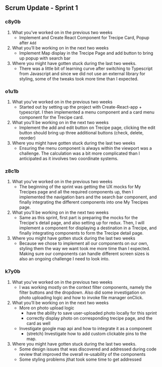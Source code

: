 ## Scrum Update - Sprint 1

### c8y0b

1. What you’ve worked on in the previous two weeks
    - Implement and Create React Component for Trecipe Card, Popup after `Add`
2. What you’ll be working on in the next two weeks
    - Implement Map display in the Trecipe Page and add button to bring up popup with search bar 
3. Where you might have gotten stuck during the last two weeks.
    - There was a little bit of learning curve after switching to Typescript from Javascript and since we did not use an external library for styling, some of the tweaks took more time than I expected.


### o1u1b

1. What you’ve worked on in the previous two weeks
    - Started out by setting up the project with Create-React-app + typescript. I then implemented a menu component and a card menu component for the Trecipe card.
2. What you’ll be working on in the next two weeks
    - Implement the add and edit button on Trecipe page, clicking the edit button should bring up three additional buttons (check, delete, reorder)
3. Where you might have gotten stuck during the last two weeks
    - Ensuring the menu component is always within the viewport was a challenge. The calculation was a bit more complicated than I anticipated as it involves two coordinate systems.

### z8c1b

1. What you’ve worked on in the previous two weeks
   - The beginning of the sprint was getting the UX mocks for My Trecipes page and all the required components up, then I implemented the navigation bars and the search bar component, and finally integrating the different components into one My Trecipes page.
2. What you’ll be working on in the next two weeks
   - Same as this sprint, first part is preparing the mocks for the Trecipe's detail page, and also setting up for redux. Then, I will implement a component for displaying a destination in a Trecipe, and finally integrating components to form the Trecipe detail page.
3. Where you might have gotten stuck during the last two weeks
   - Because we chose to implement all our components on our own, styling them the way we want took me more time than I expected. Making sure our components can handle different screen sizes is also an ongoing challenge I need to look into.

### k7y0b
1. What you’ve worked on in the previous two weeks
    - I was working mostly on the context filter components, namely the filter buttons and the dropdown. Also did some investigation on photo uploading logic and how to invoke file manager onClick.
2. What you’ll be working on in the next two weeks
    - More on photo upload logic
      - have the ability to save user-uploaded photo locally for this sprint
      - correctly display photo on corresponding trecipe page, and the card as well
    - Investigate google map api and how to integrate it as a component
      - (stretch) Investigate how to add custom clickable pins to the map.
3. Where you might have gotten stuck during the last two weeks.
    - Some design issues that was discovered and addressed during code review that improved the overall re-usability of the components
    - Some styling problems jthat took some time to get addressed
